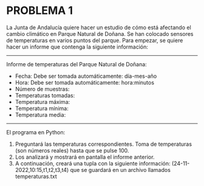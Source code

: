 # PROBLEMA 1

La Junta de Andalucía quiere hacer un estudio de cómo está afectando el cambio climático en Parque Natural de Doñana. 
Se han colocado sensores de temperaturas en varios puntos del parque.
Para empezar, se quiere hacer un informe que contenga la siguiente información:
__________________________________________________________
Informe de temperaturas del Parque Natural de Doñana:
- Fecha: Debe ser tomada automáticamente: día-mes-año
- Hora: Debe ser tomada automáticamente: hora:minutos
- Número de muestras:
- Temperaturas tomadas:
- Temperatura máxima:
- Temperatura mínima:
- Temperatura media:
__________________________________________________________
El programa en Python:
1. Preguntará las temperaturas correspondientes.
Toma de temperaturas (son números reales) hasta que se pulse 100.
2. Los analizará y mostrará en pantalla el informe anterior.
3. A continuación, creará una tupla con la siguiente información:
(24-11-2022,10:15,t1,t2,t3,t4) que se guardará en un archivo llamados temperaturas.txt
